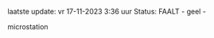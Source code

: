 laatste update: 
vr 17-11-2023  3:36   uur 
Status: FAALT - geel - 
<div class="service Y">microstation</div>